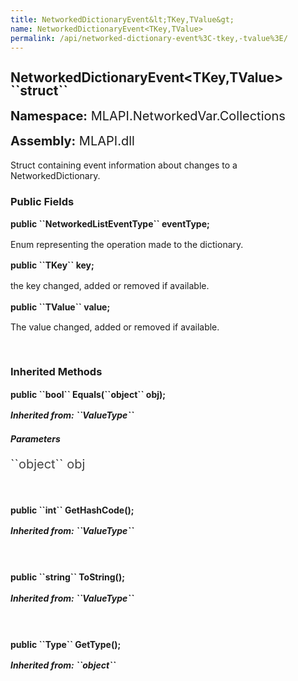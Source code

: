 ```yaml
---
title: NetworkedDictionaryEvent&lt;TKey,TValue&gt;
name: NetworkedDictionaryEvent<TKey,TValue>
permalink: /api/networked-dictionary-event%3C-tkey,-tvalue%3E/
---
```


<div style="line-height: 1;">
	<h2 markdown="1">NetworkedDictionaryEvent&lt;TKey,TValue&gt; ``struct``</h2>
	<p style="font-size: 20px;"><b>Namespace:</b> MLAPI.NetworkedVar.Collections</p>
	<p style="font-size: 20px;"><b>Assembly:</b> MLAPI.dll</p>
</div>
<p>Struct containing event information about changes to a NetworkedDictionary.</p>

<div>
	<h3 markdown="1">Public Fields</h3>
	<div style="line-height: 1;">
		<h4 markdown="1"><b>public ``NetworkedListEventType<TKey,TValue>`` eventType;</b></h4>
		<p>Enum representing the operation made to the dictionary.</p>
	</div>
	<div style="line-height: 1;">
		<h4 markdown="1"><b>public ``TKey`` key;</b></h4>
		<p>the key changed, added or removed if available.</p>
	</div>
	<div style="line-height: 1;">
		<h4 markdown="1"><b>public ``TValue`` value;</b></h4>
		<p>The value changed, added or removed if available.</p>
	</div>
</div>
<br>
<div>
	<h3 markdown="1">Inherited Methods</h3>
	<div style="line-height: 1;">
		<h4 markdown="1"><b>public ``bool`` Equals(``object`` obj);</b></h4>
		<h5 markdown="1">Inherited from: ``ValueType``</h5>
		<h5><b>Parameters</b></h5>
		<div>
			<p style="font-size: 20px; color: #444;" markdown="1">``object`` obj</p>
		</div>
	</div>
	<br>
	<div style="line-height: 1;">
		<h4 markdown="1"><b>public ``int`` GetHashCode();</b></h4>
		<h5 markdown="1">Inherited from: ``ValueType``</h5>
	</div>
	<br>
	<div style="line-height: 1;">
		<h4 markdown="1"><b>public ``string`` ToString();</b></h4>
		<h5 markdown="1">Inherited from: ``ValueType``</h5>
	</div>
	<br>
	<div style="line-height: 1;">
		<h4 markdown="1"><b>public ``Type`` GetType();</b></h4>
		<h5 markdown="1">Inherited from: ``object``</h5>
	</div>
</div>
<br>
